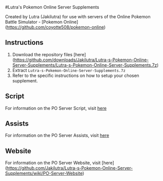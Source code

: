 #Lutra's Pokemon Online Server Supplements

Created by Lutra (Jakilutra) for use with servers of the Online Pokemon Battle Simulator - [Pokemon Online] (https://github.com/coyotte508/pokemon-online)

##  Instructions
1. Download the repository files [here] (https://github.com/downloads/Jakilutra/Lutra-s-Pokemon-Online-Server-Supplements/Lutra-s-Pokemon-Online-Server-Supplements.7z)
2. Extract `Lutra-s-Pokemon-Online-Server-Supplements.7z`
3. Refer to the specific instructions on how to setup your chosen supplement.

## Script

For information on the PO Server Script, visit [here](https://github.com/Jakilutra/Lutra-s-Pokemon-Online-Server-Supplements/wiki/PO-Server-Script)

## Assists

For information on the PO Server Assists, visit [here](https://github.com/Jakilutra/Lutra-s-Pokemon-Online-Server-Supplements/wiki/PO-Server-Assists)

## Website
For information on the PO Server Website, visit [here] (https://github.com/Jakilutra/Lutra-s-Pokemon-Online-Server-Supplements/wiki/PO-Server-Website)
